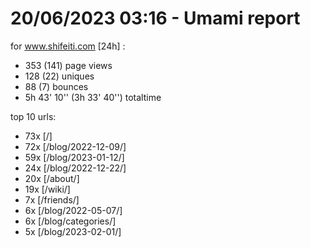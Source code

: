 # 20/06/2023 03:16 - Umami report
for www.shifeiti.com [24h] :

 - 353 (141) page views
 - 128 (22) uniques
 - 88 (7) bounces
 - 5h 43' 10'' (3h 33' 40'') totaltime


top 10 urls:
 - 73x [/]
 - 72x [/blog/2022-12-09/]
 - 59x [/blog/2023-01-12/]
 - 24x [/blog/2022-12-22/]
 - 20x [/about/]
 - 19x [/wiki/]
 - 7x [/friends/]
 - 6x [/blog/2022-05-07/]
 - 6x [/blog/categories/]
 - 5x [/blog/2023-02-01/]


